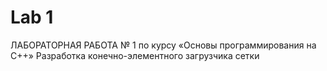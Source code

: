 # Lab 1 

ЛАБОРАТОРНАЯ РАБОТА № 1
по курсу «Основы программирования на C++»
Разработка конечно-элементного загрузчика сетки